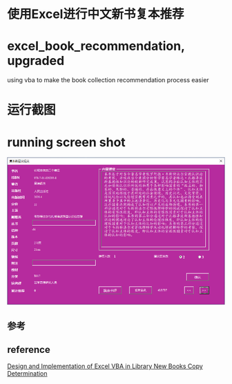 # 使用Excel进行中文新书复本推荐
# excel_book_recommendation, upgraded
using vba to make the book collection recommendation process easier


# 运行截图
# running screen shot
![screenshot](https://github.com/iftheworld/excel_book_recommendation/blob/master/vba.png?raw=true)

## 参考
## reference
[Design and Implementation of Excel VBA in Library New Books Copy Determination](https://kns8.cnki.net/KCMS/detail/detail.aspx?dbcode=CJFD&dbname=CJFDLAST2020&filename=DNZS202005024&v=MDUzMDg3RGgxVDNxVHJXTTFGckNVUjdxZlllWnRGeTNrVXJ6QklTUFJmYkc0SE5ITXFvOUhZSVI4ZVgxTHV4WVM=)
